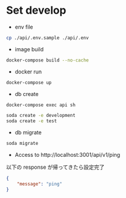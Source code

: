 # Set develop

- env file

```bash
cp ./api/.env.sample ./api/.env
```

- image build

```bash
docker-compose build --no-cache
```

- docker run

```bash
docker-compose up
```

- db create

```bash
docker-compose exec api sh
```

```bash
soda create -e development
soda create -e test
```

- db migrate

```bash
soda migrate
```

- Access to http://localhost:3001/api/v1/ping

以下の response が帰ってきたら設定完了

```json
{
    "message": "ping"
}
```
